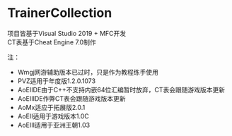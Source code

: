# TrainerCollection

项目皆基于Visual Studio 2019 + MFC开发  
CT表基于Cheat Engine 7.0制作  
  
注：  
* Wmgj网游辅助版本已过时，只是作为教程练手使用    
* PVZ适用于年度版1.2.0.1073  
* AoEIIDE由于C++不支持内嵌64位汇编暂时放弃，CT表会跟随游戏版本更新
* AoEIIIDE作弊CT表会跟随游戏版本更新
* AoMx适应于拓展版2.0.1
* AoEII适用于游戏版本1.0C
* AoEIII适用于亚洲王朝1.03
